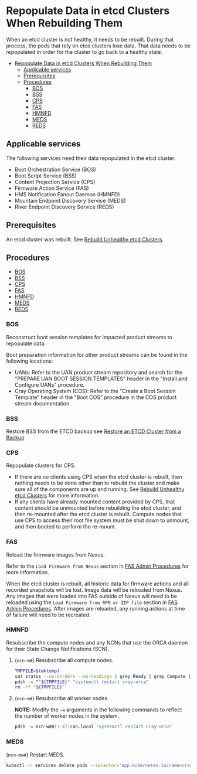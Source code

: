 # Repopulate Data in etcd Clusters When Rebuilding Them

When an etcd cluster is not healthy, it needs to be rebuilt. During that process, the pods that rely on etcd clusters lose data.
That data needs to be repopulated in order for the cluster to go back to a healthy state.

- [Repopulate Data in etcd Clusters When Rebuilding Them](#repopulate-data-in-etcd-clusters-when-rebuilding-them)
  - [Applicable services](#applicable-services)
  - [Prerequisites](#prerequisites)
  - [Procedures](#procedures)
    - [BOS](#bos)
    - [BSS](#bss)
    - [CPS](#cps)
    - [FAS](#fas)
    - [HMNFD](#hmnfd)
    - [MEDS](#meds)
    - [REDS](#reds)

## Applicable services

The following services need their data repopulated in the etcd cluster:

- Boot Orchestration Service \(BOS\)
- Boot Script Service \(BSS\)
- Content Projection Service \(CPS\)
- Firmware Action Service \(FAS\)
- HMS Notification Fanout Daemon \(HMNFD\)
- Mountain Endpoint Discovery Service \(MEDS\)
- River Endpoint Discovery Service \(REDS\)

## Prerequisites

An etcd cluster was rebuilt. See [Rebuild Unhealthy etcd Clusters](Rebuild_Unhealthy_etcd_Clusters.md).

## Procedures

- [BOS](#bos)
- [BSS](#bss)
- [CPS](#cps)
- [FAS](#fas)
- [HMNFD](#hmnfd)
- [MEDS](#meds)
- [REDS](#reds)

### BOS

Reconstruct boot session templates for impacted product streams to repopulate data.

Boot preparation information for other product streams can be found in the following locations:

- UANs: Refer to the UAN product stream repository and search for the "PREPARE UAN BOOT SESSION TEMPLATES" header in the "Install and Configure UANs" procedure.
- Cray Operating System \(COS\): Refer to the "Create a Boot Session Template" header in the "Boot COS" procedure in the COS product stream documentation.

### BSS

Restore BSS from the ETCD backup see [Restore an ETCD Cluster from a Backup](Restore_an_etcd_Cluster_from_a_Backup.md)

### CPS

Repopulate clusters for CPS.

- If there are no clients using CPS when the etcd cluster is rebuilt, then nothing needs to be done other than to rebuild the cluster and make sure all of the components are up and running.
  See [Rebuild Unhealthy etcd Clusters](Rebuild_Unhealthy_etcd_Clusters.md) for more information.
- If any clients have already mounted content provided by CPS, that content should be unmounted before rebuilding the etcd cluster, and then re-mounted after the etcd cluster is rebuilt.
  Compute nodes that use CPS to access their root file system must be shut down to unmount, and then booted to perform the re-mount.

### FAS

Reload the firmware images from Nexus.

Refer to the `Load Firmware from Nexus` section in [FAS Admin Procedures](../firmware/FAS_Admin_Procedures.md#load-firmware-from-nexus) for more information.

When the etcd cluster is rebuilt, all historic data for firmware actions and all recorded snapshots will be lost.
Image data will be reloaded from Nexus.
Any images that were loaded into FAS outside of Nexus will need to be reloaded using the `Load Firmware from RPM or ZIP file` section in
[FAS Admin Procedures](../firmware/FAS_Admin_Procedures.md#load-firmware-from-rpm-or-zip-file).
After images are reloaded, any running actions at time of failure will need to be recreated.

### HMNFD

Resubscribe the compute nodes and any NCNs that use the ORCA daemon for their State Change Notifications \(SCN\).

1. (`ncn-m#`) Resubscribe all compute nodes.

    ```bash
    TMPFILE=$(mktemp)
    sat status --no-borders --no-headings | grep Ready | grep Compute | awk '{printf("nid%06d-nmn\n",$4);}' > "${TMPFILE}"
    pdsh -w ^"${TMPFILE}" "systemctl restart cray-orca"
    rm -rf "${TMPFILE}"
    ```

1. (`ncn-m#`) Resubscribe all worker nodes.

    **NOTE:** Modify the `-w` arguments in the following commands to reflect the number of worker nodes in the system.

    ```bash
    pdsh -w ncn-w00[1-4]-can.local "systemctl restart cray-orca"
    ```

### MEDS

(`ncn-mw#`) Restart MEDS.

```bash
kubectl -n services delete pods --selector='app.kubernetes.io/name=cray-meds'
```
